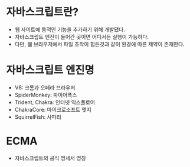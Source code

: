 # 자바스크립트란?

- 웹 사이트에 동적인 기능을 추가하기 위해 개발됐다.
- 자바스크립트 엔진이 들어간 곳이면 어디서든 실행이 가능하다.
- 다만, 웹 브라우저에서 파일 조작이 힘든것과 같이 환경에 따른 제약이 존재한다.

# 자바스크립트 엔진명

- V8: 크롬과 오페라 브라우저
- SpiderMonkey: 파이어폭스
- Trident, Chakra: 인터넷 익스폴로어
- ChakraCore: 마이크로소프트 엣지
- SquirrelFish: 사파리

# ECMA

- 자바스크립트의 공식 명세서 명칭
